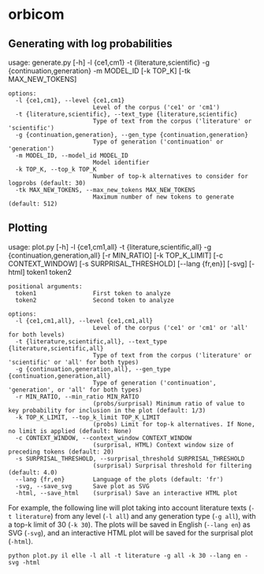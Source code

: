# orbicom

## Generating with log probabilities

usage: generate.py [-h] -l {ce1,cm1} -t {literature,scientific} -g {continuation,generation} -m MODEL_ID [-k TOP_K] [-tk MAX_NEW_TOKENS]

```
options:
  -l {ce1,cm1}, --level {ce1,cm1}
                        Level of the corpus ('ce1' or 'cm1')
  -t {literature,scientific}, --text_type {literature,scientific}
                        Type of text from the corpus ('literature' or 'scientific')
  -g {continuation,generation}, --gen_type {continuation,generation}
                        Type of generation ('continuation' or 'generation')
  -m MODEL_ID, --model_id MODEL_ID
                        Model identifier
  -k TOP_K, --top_k TOP_K
                        Number of top-k alternatives to consider for logprobs (default: 30)
  -tk MAX_NEW_TOKENS, --max_new_tokens MAX_NEW_TOKENS
                        Maximum number of new tokens to generate (default: 512)
```

## Plotting

usage: plot.py [-h] -l {ce1,cm1,all} -t {literature,scientific,all} -g {continuation,generation,all} [-r MIN_RATIO] [-k TOP_K_LIMIT] [-c CONTEXT_WINDOW] [-s SURPRISAL_THRESHOLD] [--lang {fr,en}] [-svg] [-html] token1 token2

```
positional arguments:
  token1                First token to analyze
  token2                Second token to analyze

options:
  -l {ce1,cm1,all}, --level {ce1,cm1,all}
                        Level of the corpus ('ce1' or 'cm1' or 'all' for both levels)
  -t {literature,scientific,all}, --text_type {literature,scientific,all}
                        Type of text from the corpus ('literature' or 'scientific' or 'all' for both types)
  -g {continuation,generation,all}, --gen_type {continuation,generation,all}
                        Type of generation ('continuation', 'generation', or 'all' for both types)
  -r MIN_RATIO, --min_ratio MIN_RATIO
                        (probs/surprisal) Minimum ratio of value to key probability for inclusion in the plot (default: 1/3)
  -k TOP_K_LIMIT, --top_k_limit TOP_K_LIMIT
                        (probs) Limit for top-k alternatives. If None, no limit is applied (default: None)
  -c CONTEXT_WINDOW, --context_window CONTEXT_WINDOW
                        (surprisal, HTML) Context window size of preceding tokens (default: 20)
  -s SURPRISAL_THRESHOLD, --surprisal_threshold SURPRISAL_THRESHOLD
                        (surprisal) Surprisal threshold for filtering (default: 4.0)
  --lang {fr,en}        Language of the plots (default: 'fr')
  -svg, --save_svg      Save plot as SVG
  -html, --save_html    (surprisal) Save an interactive HTML plot
```

For example, the following line will plot taking into account literature texts (`-t literature`) from any level (`-l all`) and any generation type (`-g all`), with a top-k limit of 30 (`-k 30`). The plots will be saved in English (`--lang en`) as SVG (`-svg`), and an interactive HTML plot will be saved for the surprisal plot (`-html`).

`python plot.py il elle -l all -t literature -g all -k 30 --lang en -svg -html`